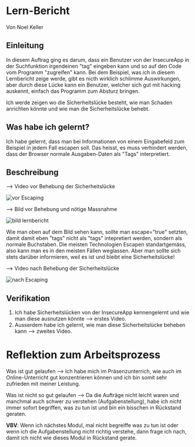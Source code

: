 # Lern-Bericht
Von Noel Keller

## Einleitung

In diesem Auftrag ging es darum, dass ein Benutzer von der InsecureApp in der Suchfunktion irgendeinen "tag" eingeben kann und so auf den Code vom Programm "zugreifen" kann. Bei dem Beispiel, was ich in diesem Lernbericht zeige werde, gibt es nicth wirklich schlimme Auswirkungen, aber durch diese Lücke kann ein Benutzer, welcher sich gut mit hacking auskennt, einfach das Programm zum Absturz bringen.

Ich werde zeigen wo die Sicherheitslücke besteht, wie man Schaden anrichten könnte und wie man die Sicherheitslücke behebt. 

## Was habe ich gelernt?

Ich habe gelernt, dass man bei Informationen von einem Eingabefeld zum Beispiel in jedem Fall escapen soll. Das heisst, es muss verhindert werden, dass der Browser normale Ausgaben-Daten als "Tags" interpretiert. 

## Beschreibung

--> Video vor Behebung der Sicherheitslücke

![vor Escaping](https://user-images.githubusercontent.com/74292626/206466917-478c3f75-4776-41fe-ab9f-7f147303eeb0.gif)

--> Bild vor Behebung und nötige Massnahme

![bild lernbericht](https://user-images.githubusercontent.com/74292626/206473622-6956e2c4-7bf2-42b7-9207-b53a30111fd0.png)

Wie man oben auf dem Bild sehen kann, sollte man escape="true" setzten, damit damit eben "tags" nicht als "tags" intepretiert werden, sondern als normale Buchstaben. Die meisten Technologien Escapen standartgemäss, also kann man es in den meisten Fällen weglassen. Aber man sollte sich stets darüber informieren, weil es ist und bleibt eine Sicherheitslücke!

--> Video nach Behebung der Sicherheitslücke

![nach Escaping](https://user-images.githubusercontent.com/74292626/206475645-a259659a-cce9-434b-becd-3a61d89702a0.gif)

## Verifikation

1. Ich habe Sicherheitslücken von der InsecureApp kennengelernt und wie man diese ausnutzen könnte --> erstes Video.
2. Ausserdem habe ich gelernt, wie man diese Sicherheitslücke beheben kann --> zweites Video.

# Reflektion zum Arbeitsprozess

Was ist gut gelaufen --> Ich habe mich im Präsenzunterrich, wie auch im Online-Unterricht gut konzentrieren können und ich bin somit sehr zufrieden mit meiner Leistung.

Was ist nicht so gut gelaufen --> Da die Aufträge nicht leicht waren und manchmal auch schwer zu verstehen (Aufgabenstellung), habe ich nicht immer sofort begriffen, was zu tun ist und bin ein bisschen in Rückstand geraten.

**VBV**: Wenn ich nächstes Modul, mal nicht begreiffe was zu tun ist oder wenn ich die Aufgabenstellung nicht richtig verstehe, dann frage ich nach, damit ich nicht wie dieses Modul in Rückstand gerate.
